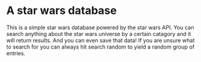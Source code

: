 # A star wars database

This is a simple star wars database powered by the star wars API. You can search anything about the star wars universe by a certain catagory and it will return results. And you can even save that data! If you are unsure what to search for you can always hit search random to yield a random group of entries.

